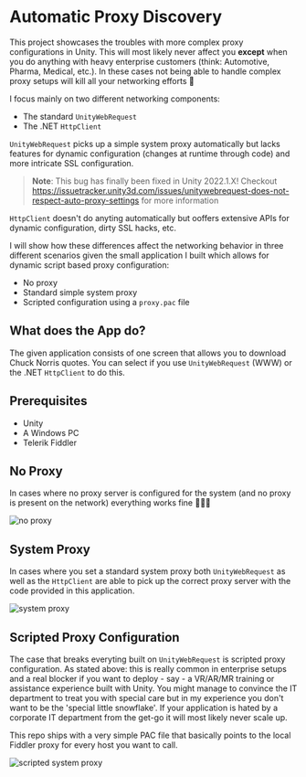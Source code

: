 # Automatic Proxy Discovery

This project showcases the troubles with more complex proxy configurations in Unity.
This will most likely never affect you **except** when you do anything with heavy
enterprise customers (think: Automotive, Pharma, Medical, etc.). In these cases not
being able to handle complex proxy setups will kill all your networking efforts 🙈

I focus mainly on two different networking components:
- The standard `UnityWebRequest`
- The .NET `HttpClient`

`UnityWebRequest` picks up a simple system proxy automatically but lacks features for
dynamic configuration (changes at runtime through code) and more intricate SSL
configuration.

> **Note**: This bug has finally been fixed in Unity 2022.1.X! Checkout https://issuetracker.unity3d.com/issues/unitywebrequest-does-not-respect-auto-proxy-settings for more information

`HttpClient` doesn't do anyting automatically but ooffers extensive APIs for dynamic
configuration, dirty SSL hacks, etc.

I will show how these differences affect the networking behavior in three different scenarios given the small application I built which allows for dynamic script based
proxy configuration:
- No proxy
- Standard simple system proxy
- Scripted configuration using a `proxy.pac` file

## What does the App do?

The given application consists of one screen that allows you to download Chuck
Norris quotes. You can select if you use `UnityWebRequest` (WWW) or the .NET
`HttpClient` to do this.

## Prerequisites

- Unity
- A Windows PC
- Telerik Fiddler

## No Proxy

In cases where no proxy server is configured for the system (and no proxy is present
on the network) everything works fine 🎉🎉🎉

![no proxy](images/no_proxy.gif)

## System Proxy

In cases where you set a standard system proxy both `UnityWebRequest` as well as the
`HttpClient` are able to pick up the correct proxy server with the code provided
in this application.

![system proxy](images/standard_system_proxy.gif)

## Scripted Proxy Configuration

The case that breaks everyting built on `UnityWebRequest` is scripted proxy
configuration. As stated above: this is really common in enterprise setups
and a real blocker if you want to deploy - say - a VR/AR/MR training or assistance
experience built with Unity. You might manage to convince the IT department to treat
you with special care but in my experience you don't want to be the 'special little
snowflake'. If your application is hated by a corporate IT department from the get-go
it will most likely never scale up.

This repo ships with a very simple PAC file that basically points to the local
Fiddler proxy for every host you want to call.


![scripted system proxy](images/scripted_system_proxy.gif)